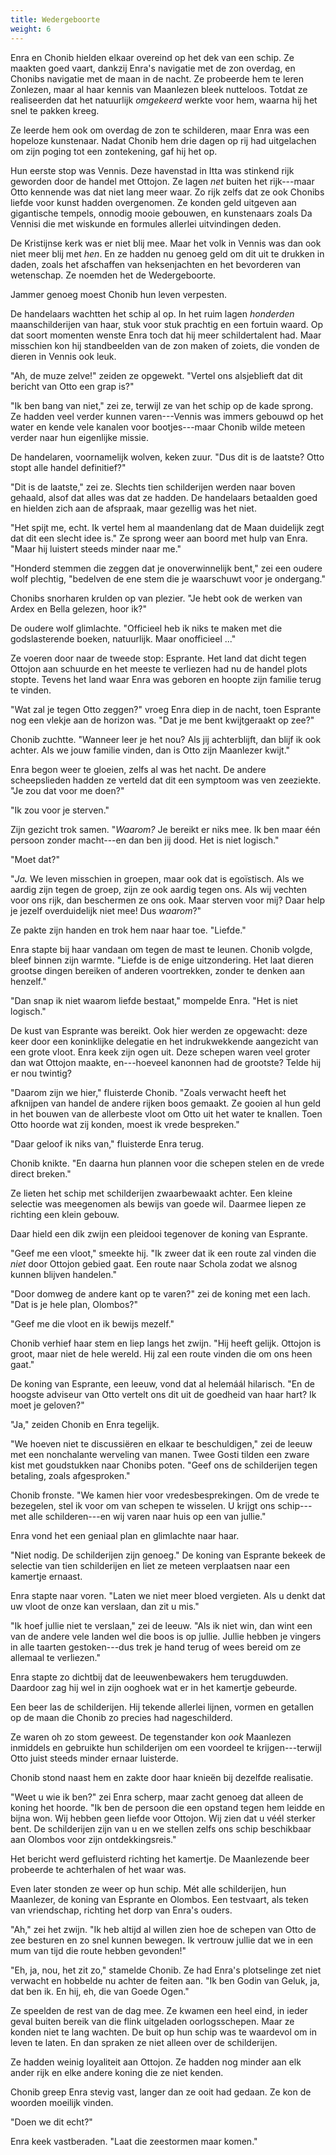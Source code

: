 ```yaml
---
title: Wedergeboorte
weight: 6
---
```

Enra en Chonib hielden elkaar overeind op het dek van een schip. Ze maakten goed vaart, dankzij Enra's navigatie met de zon overdag, en Chonibs navigatie met de maan in de nacht. Ze probeerde hem te leren Zonlezen, maar al haar kennis van Maanlezen bleek nutteloos. Totdat ze realiseerden dat het natuurlijk _omgekeerd_ werkte voor hem, waarna hij het snel te pakken kreeg.

Ze leerde hem ook om overdag de zon te schilderen, maar Enra was een hopeloze kunstenaar. Nadat Chonib hem drie dagen op rij had uitgelachen om zijn poging tot een zontekening, gaf hij het op.

Hun eerste stop was Vennis. Deze havenstad in Itta was stinkend rijk geworden door de handel met Ottojon. Ze lagen _net_ buiten het rijk---maar Otto kennende was dat niet lang meer waar. Zo rijk zelfs dat ze ook Chonibs liefde voor kunst hadden overgenomen. Ze konden geld uitgeven aan gigantische tempels, onnodig mooie gebouwen, en kunstenaars zoals Da Vennisi die met wiskunde en formules allerlei uitvindingen deden.

De Kristijnse kerk was er niet blij mee. Maar het volk in Vennis was dan ook niet meer blij met _hen_. En ze hadden nu genoeg geld om dit uit te drukken in daden, zoals het afschaffen van heksenjachten en het bevorderen van wetenschap. Ze noemden het de Wedergeboorte.

Jammer genoeg moest Chonib hun leven verpesten.

De handelaars wachtten het schip al op. In het ruim lagen _honderden_ maanschilderijen van haar, stuk voor stuk prachtig en een fortuin waard. Op dat soort momenten wenste Enra toch dat hij meer schildertalent had. Maar misschien kon hij standbeelden van de zon maken of zoiets, die vonden de dieren in Vennis ook leuk.

"Ah, de muze zelve!" zeiden ze opgewekt. "Vertel ons alsjeblieft dat dit bericht van Otto een grap is?"

"Ik ben bang van niet," zei ze, terwijl ze van het schip op de kade sprong. Ze hadden veel verder kunnen varen---Vennis was immers gebouwd op het water en kende vele kanalen voor bootjes---maar Chonib wilde meteen verder naar hun eigenlijke missie.

De handelaren, voornamelijk wolven, keken zuur. "Dus dit is de laatste? Otto stopt alle handel definitief?"

"Dit is de laatste," zei ze. Slechts tien schilderijen werden naar boven gehaald, alsof dat alles was dat ze hadden. De handelaars betaalden goed en hielden zich aan de afspraak, maar gezellig was het niet. 

"Het spijt me, echt. Ik vertel hem al maandenlang dat de Maan duidelijk zegt dat dit een slecht idee is." Ze sprong weer aan boord met hulp van Enra. "Maar hij luistert steeds minder naar me."

"Honderd stemmen die zeggen dat je onoverwinnelijk bent," zei een oudere wolf plechtig, "bedelven de ene stem die je waarschuwt voor je ondergang."

Chonibs snorharen krulden op van plezier. "Je hebt ook de werken van Ardex en Bella gelezen, hoor ik?"

De oudere wolf glimlachte. "Officieel heb ik niks te maken met die godslasterende boeken, natuurlijk. Maar onofficieel ..."

Ze voeren door naar de tweede stop: Esprante. Het land dat dicht tegen Ottojon aan schuurde en het meeste te verliezen had nu de handel plots stopte. Tevens het land waar Enra was geboren en hoopte zijn familie terug te vinden.

"Wat zal je tegen Otto zeggen?" vroeg Enra diep in de nacht, toen Esprante nog een vlekje aan de horizon was. "Dat je me bent kwijtgeraakt op zee?"

Chonib zuchtte. "Wanneer leer je het nou? Als jij achterblijft, dan blijf ik ook achter. Als we jouw familie vinden, dan is Otto zijn Maanlezer kwijt."

Enra begon weer te gloeien, zelfs al was het nacht. De andere scheepslieden hadden ze verteld dat dit een symptoom was ven zeeziekte. "Je zou dat voor me doen?"

"Ik zou voor je sterven."

Zijn gezicht trok samen. "_Waarom?_ Je bereikt er niks mee. Ik ben maar één persoon zonder macht---en dan ben jij dood. Het is niet logisch."

"Moet dat?"

"_Ja._ We leven misschien in groepen, maar ook dat is egoïstisch. Als we aardig zijn tegen de groep, zijn ze ook aardig tegen ons. Als wij vechten voor ons rijk, dan beschermen ze ons ook. Maar sterven voor mij? Daar help je jezelf overduidelijk niet mee! Dus _waarom_?"

Ze pakte zijn handen en trok hem naar haar toe. "Liefde."

Enra stapte bij haar vandaan om tegen de mast te leunen. Chonib volgde, bleef binnen zijn warmte. "Liefde is de enige uitzondering. Het laat dieren grootse dingen bereiken of anderen voortrekken, zonder te denken aan henzelf."

"Dan snap ik niet waarom liefde bestaat," mompelde Enra. "Het is niet logisch."

De kust van Esprante was bereikt. Ook hier werden ze opgewacht: deze keer door een koninklijke delegatie en het indrukwekkende aangezicht van een grote vloot. Enra keek zijn ogen uit. Deze schepen waren veel groter dan wat Ottojon maakte, en---hoeveel kanonnen had de grootste? Telde hij er nou twintig?

"Daarom zijn we hier," fluisterde Chonib. "Zoals verwacht heeft het afknijpen van handel de andere rijken boos gemaakt. Ze gooien al hun geld in het bouwen van de allerbeste vloot om Otto uit het water te knallen. Toen Otto hoorde wat zij konden, moest ik vrede bespreken."

"Daar geloof ik niks van," fluisterde Enra terug.

Chonib knikte. "En daarna hun plannen voor die schepen stelen en de vrede direct breken."

Ze lieten het schip met schilderijen zwaarbewaakt achter. Een kleine selectie was meegenomen als bewijs van goede wil. Daarmee liepen ze richting een klein gebouw. 

Daar hield een dik zwijn een pleidooi tegenover de koning van Esprante.

"Geef me een vloot," smeekte hij. "Ik zweer dat ik een route zal vinden die _niet_ door Ottojon gebied gaat. Een route naar Schola zodat we alsnog kunnen blijven handelen."

"Door domweg de andere kant op te varen?" zei de koning met een lach. "Dat is je hele plan, Olombos?"

"Geef me die vloot en ik bewijs mezelf."

Chonib verhief haar stem en liep langs het zwijn. "Hij heeft gelijk. Ottojon is groot, maar niet de hele wereld. Hij zal een route vinden die om ons heen gaat."

De koning van Esprante, een leeuw, vond dat al helemáál hilarisch. "En de hoogste adviseur van Otto vertelt ons dit uit de goedheid van haar hart? Ik moet je geloven?"

"Ja," zeiden Chonib en Enra tegelijk.

"We hoeven niet te discussiëren en elkaar te beschuldigen," zei de leeuw met een nonchalante werveling van manen. Twee Gosti tilden een zware kist met goudstukken naar Chonibs poten. "Geef ons de schilderijen tegen betaling, zoals afgesproken."

Chonib fronste. "We kamen hier voor vredesbesprekingen. Om de vrede te bezegelen, stel ik voor om van schepen te wisselen. U krijgt ons schip---met alle schilderen---en wij varen naar huis op een van jullie."

Enra vond het een geniaal plan en glimlachte naar haar.

"Niet nodig. De schilderijen zijn genoeg." De koning van Esprante bekeek de selectie van tien schilderijen en liet ze meteen verplaatsen naar een kamertje ernaast.

Enra stapte naar voren. "Laten we niet meer bloed vergieten. Als u denkt dat uw vloot de onze kan verslaan, dan zit u mis."

"Ik hoef jullie niet te verslaan," zei de leeuw. "Als ik niet win, dan wint een van de andere vele landen wel die boos is op jullie. Jullie hebben je vingers in alle taarten gestoken---dus trek je hand terug of wees bereid om ze allemaal te verliezen."

Enra stapte zo dichtbij dat de leeuwenbewakers hem terugduwden. Daardoor zag hij wel in zijn ooghoek wat er in het kamertje gebeurde.

Een beer las de schilderijen. Hij tekende allerlei lijnen, vormen en getallen op de maan die Chonib zo precies had nageschilderd.

Ze waren oh zo stom geweest. De tegenstander kon _ook_ Maanlezen inmiddels en gebruikte hun schilderijen om een voordeel te krijgen---terwijl Otto juist steeds minder ernaar luisterde.

Chonib stond naast hem en zakte door haar knieën bij dezelfde realisatie.

"Weet u wie ik ben?" zei Enra scherp, maar zacht genoeg dat alleen de koning het hoorde. "Ik ben de persoon die een opstand tegen hem leidde en bijna won. Wij hebben geen liefde voor Ottojon. Wij zien dat u véél sterker bent. De schilderijen zijn van u en we stellen zelfs ons schip beschikbaar aan Olombos voor zijn ontdekkingsreis."

Het bericht werd gefluisterd richting het kamertje. De Maanlezende beer probeerde te achterhalen of het waar was.

Even later stonden ze weer op hun schip. Mét alle schilderijen, hun Maanlezer, de koning van Esprante en Olombos. Een testvaart, als teken van vriendschap, richting het dorp van Enra's ouders.

"Ah," zei het zwijn. "Ik heb altijd al willen zien hoe de schepen van Otto de zee besturen en zo snel kunnen bewegen. Ik vertrouw jullie dat we in een mum van tijd die route hebben gevonden!"

"Eh, ja, nou, het zit zo," stamelde Chonib. Ze had Enra's plotselinge zet niet verwacht en hobbelde nu achter de feiten aan. "Ik ben Godin van Geluk, ja, dat ben ik. En hij, eh, die van Goede Ogen."

Ze speelden de rest van de dag mee. Ze kwamen een heel eind, in ieder geval buiten bereik van die flink uitgeladen oorlogsschepen. Maar ze konden niet te lang wachten. De buit op hun schip was te waardevol om in leven te laten. En dan spraken ze niet alleen over de schilderijen.

Ze hadden weinig loyaliteit aan Ottojon. Ze hadden nog minder aan elk ander rijk en elke andere koning die ze niet kenden.

Chonib greep Enra stevig vast, langer dan ze ooit had gedaan. Ze kon de woorden moeilijk vinden.

"Doen we dit echt?"

Enra keek vastberaden. "Laat die zeestormen maar komen."




